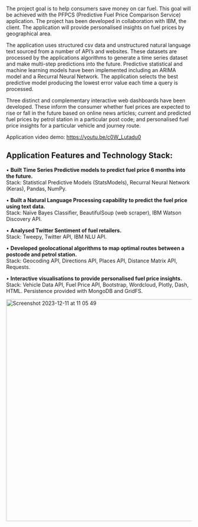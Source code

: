 The project goal is to help consumers save money on car fuel. This goal will be achieved with the PFPCS (Predictive Fuel Price Comparison Service) application. The project has been developed in collaboration with IBM, the client. The application will provide personalised insights on fuel prices by geographical area. 

The application uses structured csv data and unstructured natural language text sourced from a number of API’s and websites. These datasets are processed by the applications algorithms to generate a time series dataset and make multi-step predictions into the future. Predictive statistical and machine learning models have been implemented including an ARIMA model and a Recurral Neural Network. The application selects the best predictive model producing the lowest error value each time a query is processed. 

Three distinct and complementary interactive web dashboards have been developed. These inform the consumer whether fuel prices are expected to rise or fall in the future based on online news articles; current and predicted fuel prices by petrol station in a particular post code; and personalised fuel price insights for a particular vehicle and journey route. 

Application video demo: https://youtu.be/c0W_Lutadu0

<h2>Application Features and Technology Stack:</h2>

• <b>Built Time Series Predictive models to predict fuel price 6 months into the future.</b><br>
Stack: Statistical Predictive Models (StatsModels), Recurral Neural Network (Keras), Pandas, NumPy.

• <b>Built a Natural Language Processing capability to predict the fuel price using text data.</b>  
Stack: Naïve Bayes Classifier, BeautifulSoup (web scraper), IBM Watson Discovery API.

• <b>Analysed Twitter Sentiment of fuel retailers.</b>  
Stack: Tweepy, Twitter API, IBM NLU API.

• <b>Developed geolocational algorithms to map optimal routes between a postcode and petrol station.</b>  
Stack: Geocoding API, Directions API, Places API, Distance Matrix API, Requests.

• <b>Interactive visualisations to provide personalised fuel price insights.</b>  
Stack: Vehicle Data API, Fuel Price API, Bootstrap, Wordcloud, Plotly, Dash, HTML. Persistence provided with MongoDB and GridFS.

<img width="601" alt="Screenshot 2023-12-11 at 11 05 49" src="https://github.com/vs2018/PFPCS_Application_Source_Code/assets/33228620/b43d9838-c17f-43f3-b2bb-9cae429fba04">
